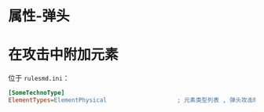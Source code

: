 # 属性-弹头

# 在攻击中附加元素

位于 `rulesmd.ini`：

```ini
[SomeTechnoType]
ElementTypes=ElementPhysical                    ; 元素类型列表 , 弹头攻击时会让攻击携带这些【元素类型】 , 默认值是 ElementPhysical
```